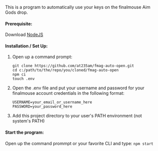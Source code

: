 This is a program to automatically use your keys on the finalmouse Aim Gods drop.

#### Prerequisite:
Download [NodeJS](https://nodejs.org/en/)

#### Installation / Set Up:

1. Open up a command prompt:

   ```
   git clone https://github.com/at235am/fmag-auto-open.git
   cd c:/path/to/the/repo/you/cloned/fmag-auto-open
   npm ci
   touch .env
   ```

2. Open the .env file and put your username and password for your finalmouse account credentials in the following format:
   ```
   USERNAME=your_email_or_username_here
   PASSWORD=your_password_here
   ```
3. Add this project directory to your user's PATH environment (not system's PATH)

#### Start the program:

Open up the command prommpt or your favorite CLI and type:
`npm start`
